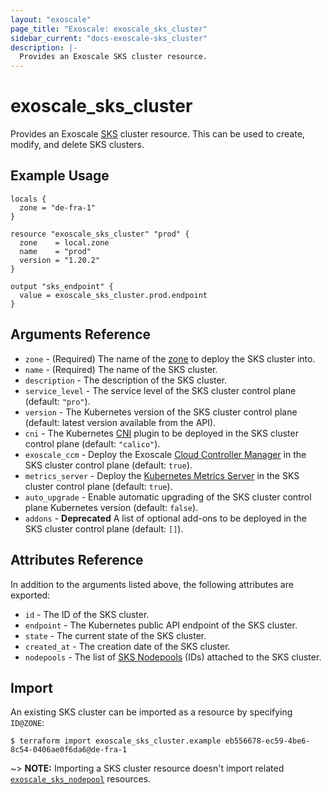 ```yaml
---
layout: "exoscale"
page_title: "Exoscale: exoscale_sks_cluster"
sidebar_current: "docs-exoscale-sks_cluster"
description: |-
  Provides an Exoscale SKS cluster resource.
---
```


# exoscale\_sks\_cluster

Provides an Exoscale [SKS][sks-doc] cluster resource. This can be used to create, modify, and delete SKS clusters.


## Example Usage

```hcl
locals {
  zone = "de-fra-1"
}

resource "exoscale_sks_cluster" "prod" {
  zone    = local.zone
  name    = "prod"
  version = "1.20.2"
}

output "sks_endpoint" {
  value = exoscale_sks_cluster.prod.endpoint
}
```


## Arguments Reference

* `zone` - (Required) The name of the [zone][zone] to deploy the SKS cluster into.
* `name` - (Required) The name of the SKS cluster.
* `description` - The description of the SKS cluster.
* `service_level` - The service level of the SKS cluster control plane (default: `"pro"`).
* `version` - The Kubernetes version of the SKS cluster control plane (default: latest version available from the API).
* `cni` - The Kubernetes [CNI][cni] plugin to be deployed in the SKS cluster control plane (default: `"calico"`).
* `exoscale_ccm` - Deploy the Exoscale [Cloud Controller Manager][exo-ccm] in the SKS cluster control plane (default: `true`).
* `metrics_server` - Deploy the [Kubernetes Metrics Server][k8s-ms] in the SKS cluster control plane (default: `true`).
* `auto_upgrade` - Enable automatic upgrading of the SKS cluster control plane Kubernetes version (default: `false`).
* `addons` - **Deprecated** A list of optional add-ons to be deployed in the SKS cluster control plane (default: `[]`).


## Attributes Reference

In addition to the arguments listed above, the following attributes are exported:

* `id` - The ID of the SKS cluster.
* `endpoint` - The Kubernetes public API endpoint of the SKS cluster.
* `state` - The current state of the SKS cluster.
* `created_at` - The creation date of the SKS cluster.
* `nodepools` - The list of [SKS Nodepools][r-sks_nodepool] (IDs) attached to the SKS cluster.


## Import

An existing SKS cluster can be imported as a resource by specifying `ID@ZONE`:

```console
$ terraform import exoscale_sks_cluster.example eb556678-ec59-4be6-8c54-0406ae0f6da6@de-fra-1
```

~> **NOTE:** Importing a SKS cluster resource doesn't import related [`exoscale_sks_nodepool`][r-sks_nodepool] resources.


[cni]: https://www.cni.dev/
[exo-ccm]: https://github.com/exoscale/exoscale-cloud-controller-manager
[k8s-ms]: https://github.com/kubernetes-sigs/metrics-server
[r-sks_nodepool]: sks_nodepool.html
[sks-doc]: https://community.exoscale.com/documentation/sks/
[zone]: https://www.exoscale.com/datacenters/


